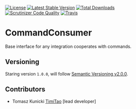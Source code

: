 [![License](https://poser.pugx.org/aggrego/command-consumer/license.svg)](https://packagist.org/packages/aggrego/command-consumer)
[![Latest Stable Version](https://poser.pugx.org/aggrego/command-consumer/v/stable.svg)](https://packagist.org/packages/aggrego/command-consumer)
[![Total Downloads](https://poser.pugx.org/aggrego/command-consumer/downloads.svg)](https://packagist.org/packages/aggrego/command-consumer)
[![Scrutinizer Code Quality](https://scrutinizer-ci.com/g/aggrego/commandconsumer/badges/quality-score.png?b=master)](https://scrutinizer-ci.com/g/aggrego/commandconsumer/?branch=master)
[![Travis](https://travis-ci.org/Aggrego/CommandConsumer.svg?branch=master)](https://travis-ci.org/Aggrego/CommandConsumer/builds)

# CommandConsumer

Base interface for any integration cooperates with commands.

## Versioning
 
Staring version ``1.0.0``, will follow [Semantic Versioning v2.0.0](http://semver.org/spec/v2.0.0.html).

## Contributors

* Tomasz Kunicki [TimiTao](http://github.com/timiTao) [lead developer]